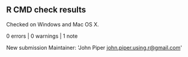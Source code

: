 ## R CMD check results

Checked on Windows and Mac OS X.

0 errors | 0 warnings | 1 note

New submission
Maintainer: 'John Piper <john.piper.using.r@gmail.com>'



